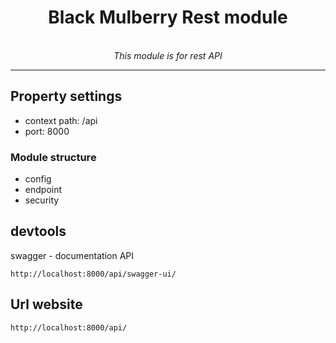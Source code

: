 <h1 align="center">Black Mulberry Rest module</h1>
<p align="center">
<br>
  <i>This module is for rest API</i>
  <br>
</p>
<hr>

## Property settings

- context path: /api
- port: 8000

### Module structure

- config
- endpoint
- security

## devtools

swagger - documentation API

```
http://localhost:8000/api/swagger-ui/
```

## Url website

    http://localhost:8000/api/